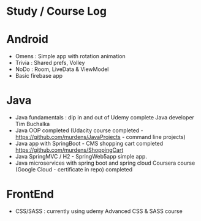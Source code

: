# Study / Course Log

# Android 
 - Omens : Simple app with rotation animation
 - Trivia : Shared prefs, Volley
 - NoDo : Room, LiveData & ViewModel
 - Basic firebase app

# Java 
- Java fundamentals : dip in and out of Udemy complete Java developer Tim Buchalka 
- Java OOP completed (Udacity course completed - https://github.com/murdens/JavaProjects - command line projects)
- Java app with SpringBoot - CMS shopping cart completed  https://github.com/murdens/ShoppingCart
- Java SpringMVC / H2 - SpringWeb5app simple app.
- Java microservices with spring boot and spring cloud Coursera course (Google Cloud - certificate in repo) completed

# FrontEnd
- CSS/SASS : currently using udemy Advanced CSS & SASS course
